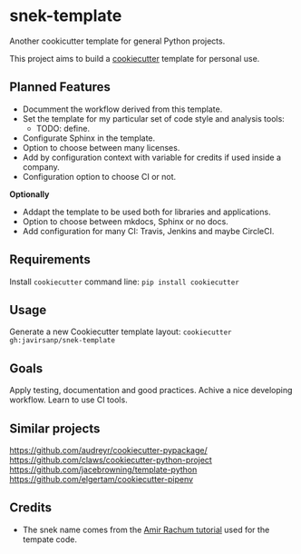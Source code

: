 snek-template
=============

Another cookicutter template for general Python projects.

This project aims to build a [cookiecutter](https://github.com/audreyr/cookiecutter) template for personal use.

Planned Features
----------------

* Documment the workflow derived from this template.
* Set the template for my particular set of code style and analysis tools:
  * TODO: define.
* Configurate Sphinx in the template.
* Option to choose between many licenses.
* Add by configuration context with variable for credits if used inside a company.
* Configuration option to choose CI or not.

**Optionally**

* Addapt the template to be used both for libraries and applications.
* Option to choose between mkdocs, Sphinx or no docs.
* Add configuration for many CI: Travis, Jenkins and maybe CircleCI.

Requirements
------------

Install `cookiecutter` command line: `pip install cookiecutter` 

Usage
-----

Generate a new Cookiecutter template layout: `cookiecutter gh:javirsanp/snek-template` 

Goals
-----

Apply testing, documentation and good practices.
Achive a nice developing workflow.
Learn to use CI tools.

Similar projects
----------------

https://github.com/audreyr/cookiecutter-pypackage/
https://github.com/claws/cookiecutter-python-project
https://github.com/jacebrowning/template-python
https://github.com/elgertam/cookiecutter-pipenv

Credits
-------

* The snek name comes from the [Amir Rachum tutorial](https://amir.rachum.com/blog/2017/07/28/python-entry-points/) used for the tempate code.

